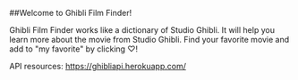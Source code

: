 ##Welcome to Ghibli Film Finder!

Ghibli Film Finder works like a dictionary of Studio Ghibli.  It will help you learn more about the movie from Studio Ghibli.  Find your favorite movie and add to "my favorite" by clicking &#9825;!


API resources: https://ghibliapi.herokuapp.com/